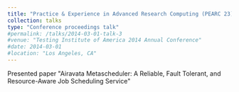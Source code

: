 ```yaml
---
title: "Practice & Experience in Advanced Research Computing (PEARC 23)"
collection: talks
type: "Conference proceedings talk"
#permalink: /talks/2014-03-01-talk-3
#venue: "Testing Institute of America 2014 Annual Conference"
#date: 2014-03-01
#location: "Los Angeles, CA"
---
```


Presented paper "Airavata Metascheduler: A Reliable, Fault Tolerant, and Resource-Aware Job Scheduling Service"
